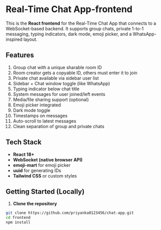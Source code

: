 #  Real-Time Chat App-frontend

This is the **React frontend** for the Real-Time Chat App that connects to a WebSocket-based backend. It supports group chats, private 1-to-1 messaging, typing indicators, dark mode, emoji picker, and a WhatsApp-inspired layout.


##  Features

1.  Group chat with a unique sharable room ID
2.  Room creator gets a copyable ID, others must enter it to join
3.  Private chat available via sidebar user list
4.  Sidebar + Chat window toggle (like WhatsApp)
5.  Typing indicator below chat title
6.  System messages for user joined/left events
7.  Media/file sharing support (optional)
8.  Emoji picker integrated
9.  Dark mode toggle
10. Timestamps on messages
11.  Auto-scroll to latest messages
12.  Clean separation of group and private chats



##  Tech Stack

- **React 18+**
- **WebSocket (native browser API)**
- **emoji-mart** for emoji picker
- **uuid** for generating IDs
- **Tailwind CSS** or custom styles

##  Getting Started (Locally)

1. **Clone the repository**

```bash
git clone https://github.com/priyanka0123456/chat-app.git
cd frontend
npm install
